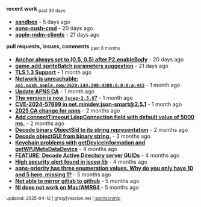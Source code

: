 **recent work** <sub>past 30 days</sub>

  - **[sandbox](https://github.com/petarov/sandbox)** - 5 days ago
  - **[apns-push-cmd](https://github.com/petarov/apns-push-cmd)** - 20 days ago
  - **[apple-mdm-clients](https://github.com/petarov/apple-mdm-clients)** - 21 days ago

**pull requests, issues, comments** <sub>past 6 months</sub>

  - **[Anchor always set to (0.5, 0.5) after P2.enableBody](https://github.com/phaserjs/phaser/issues/938)** - 20 days ago
  - **[game.add.spriteBatch parameters suggestion](https://github.com/phaserjs/phaser/issues/1000)** - 21 days ago
  - **[TLS 1.3 Support](https://github.com/eclipse-vertx/vert.x/issues/2729#issuecomment-2701144322)** - 1 month ago
  - **[Network is unreachable: `api.push.apple.com/2620:149:208:4308:0:0:0:a:443`](https://github.com/jchambers/pushy/issues/1044#issuecomment-2698360200)** - 1 month ago
  - **[Update APNS CA](https://github.com/petarov/apns-push-cmd/issues/11)** - 1 month ago
  - **[The version is now `jscep-2.5.8`?](https://github.com/seize-the-dave/jscep/issues/364)** - 1 month ago
  - **[CVE-2024-57699 in net.minidev:json-smart@2.5.1](https://github.com/AzureAD/microsoft-authentication-library-for-java/issues/908#issuecomment-2666788607)** - 1 month ago
  - **[2025 CA change for apns](https://github.com/jchambers/pushy/issues/1098#issuecomment-2642780976)** - 2 months ago
  - **[Add connectTimeout LdapConnection field with default value of 5000 ms.](https://github.com/fengtan/ldap-explorer/pull/63)** - 2 months ago
  - **[Decode binary ObjectSid to its string representation](https://github.com/fengtan/ldap-explorer/pull/62)** - 2 months ago
  - **[Decode objectGUI from binary string.](https://github.com/fengtan/ldap-explorer/pull/60#issuecomment-2560302176)** - 3 months ago
  - **[Keychain problems with getDeviceInformation and getWPJMetaDataDevice](https://github.com/AzureAD/microsoft-authentication-library-for-objc/issues/2393)** - 4 months ago
  - **[FEATURE: Decode Active Directory server GUIDs](https://github.com/fengtan/ldap-explorer/issues/33#issuecomment-2483148204)** - 4 months ago
  - **[High security alert found in jscep lib](https://github.com/seize-the-dave/jscep/issues/304#issuecomment-2468942681)** - 4 months ago
  - **[apns-priority has three enumeration values. Why do you only have 10 and 5 here, missing 1?](https://github.com/jchambers/pushy/issues/1088#issuecomment-2454831973)** - 5 months ago
  - **[Not able to mirror gitlab to github](https://github.com/cooperspencer/gickup/issues/200#issuecomment-2440167283)** - 5 months ago
  - **[NI does not work on Mac/AMR64 ](https://github.com/mukel/llama3.java/issues/19#issuecomment-2414532091)** - 5 months ago

<sub>updated: 2025-04-12 | gh(@]vexelon.net | [sponsorship](https://liberapay.com/petarov)</sub>